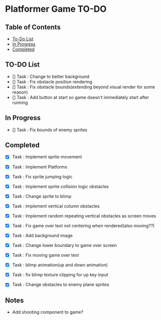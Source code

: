 # Platformer Game TO-DO


## Table of Contents
- [To-Do List](#to-do-list)
- [In Progress](#in-progress)
- [Completed](#completed)

## TO-DO List
- [] Task : Change to better background
- [] Task : Fix obstacle position rendering
- [] Task : Fix obstacle bounds(extending beyond visual render for some reason)
- [] Task : Add button at start so game doesn't immediately start after running
## In Progress
- [] Task : Fix bounds of enemy sprites

## Completed
- [x] Task : Implement sprite movement
- [x] Task : Implement Platforms
- [x] Task : Fix sprite jumping logic
- [x] Task : Implement sprite collision logic obstacles
- [x] Task : Change sprite to blimp
- [x] Task : Implement vertical column obstacles
- [x] Task : Implement random repeating vertical obstacles as screen moves
- [x] Task : Fix game over text not centering when rendered(also moving??)
- [x] Task : Add background image
- [x] Task : Change lower boundary to game over screen
- [x] Task : Fix moving game over text
- [x] Task : blimp animation(up and down animation)
- [x] Task : fix blimp texture clipping for up key input
- [x] Task : Change obstacles to enemy plane sprites



## Notes
- Add shooting component to game?
